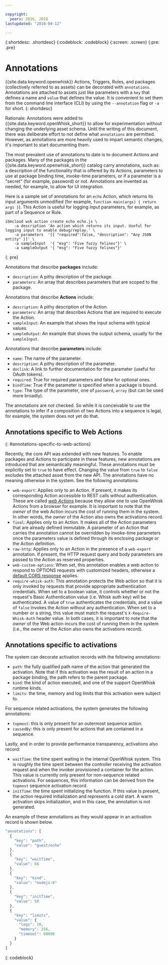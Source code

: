 ```yaml
---

copyright:
  years: 2016, 2018
lastupdated: "2018-04-12"

---
```


{:shortdesc: .shortdesc}
{:codeblock: .codeblock}
{:screen: .screen}
{:pre: .pre}

# Annotations

{{site.data.keyword.openwhisk}} Actions, Triggers, Rules, and packages (collectively referred to as assets) can be decorated with `annotations`. Annotations are attached to assets just like parameters with a `key` that defines a name and `value` that defines the value. It is convenient to set them from the command line interface (CLI) by using the `--annotation` flag or `-a` for short.
{: shortdesc}

Rationale: Annotations were added to {{site.data.keyword.openWhisk_short}} to allow for experimentation without changing the underlying asset schema. Until the writing of this document, there was deliberate effort to not define what `annotations` are permitted. However, as annotations are more heavily used to impart semantic changes, it's important to start documenting them.

The most prevalent use of annotations to date is to document Actions and packages. Many of the packages in the {{site.data.keyword.openwhisk_short}} catalog carry annotations, such as: a description of the functionality that is offered by its Actions, parameters to use at package binding time, invoke-time parameters, or if a parameter is a "secret" (for example, password) or not. Annotations are invented as needed, for example, to allow for UI integration.

Here is a sample set of annotations for an `echo` Action, which returns its input arguments unmodified (for example, `function main(args) { return args }`). This Action is useful for logging input parameters, for example, as part of a Sequence or Rule.
```
ibmcloud wsk action create echo echo.js \
    -a description 'An action which returns its input. Useful for logging input to enable debug/replay.' \
    -a parameters  '[{ "required":false, "description": "Any JSON entity" }]' \
    -a sampleInput  '{ "msg": "Five fuzzy felines"}' \
    -a sampleOutput '{ "msg": "Five fuzzy felines"}'
```
{: pre}

Annotations that describe **packages** include:

- `description`: A pithy description of the package.
- `parameters`: An array that describes parameters that are scoped to the package.

Annotations that describe **Actions** include:

- `description`: A pithy description of the Action.
- `parameters`: An array that describes Actions that are required to execute the Action.
- `sampleInput`: An example that shows the input schema with typical values.
- `sampleOutput`: An example that shows the output schema, usually for the `sampleInput`.

Annotations that describe **parameters** include:

- `name`: The name of the parameter.
- `description`: A pithy description of the parameter.
- `doclink`: A link to further documentation for the parameter (useful for OAuth tokens).
- `required`: True for required parameters and false for optional ones.
- `bindTime`: True if the parameter is specified when a package is bound.
- `type`: The type of the parameter, one of `password`, `array` (but can be used more broadly).

The annotations are _not_ checked. So while it is conceivable to use the annotations to infer if a composition of two Actions into a sequence is legal, for example, the system does not yet do that.

## Annotations specific to Web Actions
{: #annotations-specific-to-web-actions}

Recently, the core API was extended with new features. To enable packages and Actions to participate in these features, new annotations are introduced that are semantically meaningful. These annotations must be explicitly set to `true` to have effect. Changing the value from `true` to `false` excludes the attached asset from the new API. The annotations have no meaning otherwise in the system. See the following annotations:

- `web-export`: Applies only to an Action. If present, it makes its corresponding Action accessible to REST calls _without_ authentication. These are called [_web Actions_](openwhisk_webactions.html) because they allow one to use OpenWhisk Actions from a browser for example. It is important to note that the _owner_ of the web Action incurs the cost of running them in the system. In other words, the _owner_ of the Action also owns the activations record.
- `final`: Applies only to an Action. It makes all of the Action parameters that are already defined immutable. A parameter of an Action that carries the annotation cannot be overridden by invoke-time parameters once the parameters value is defined through its enclosing package or the Action definition.
- `raw-http`: Applies only to an Action in the presence of a `web-export` annotation. If present, the HTTP request query and body parameters are passed to the Action as reserved properties.
- `web-custom-options`: When set, this annotation enables a web action to respond to OPTIONS requests with customized headers, otherwise a [default CORS response](openwhisk_webactions.html#options-requests) applies.
- `require-whisk-auth`: This annotation protects the Web action so that it is only invoked by requests that provide appropriate authentication credentials. When set to a boolean value, it controls whether or not the request's Basic Authentication value (i.e. Whisk auth key) will be authenticated. A value of `true` authenticates the credentials, and a value of `false` invokes the Action without any authentication. When set to a number or a string, this value must match the request's `X-Require-Whisk-Auth` header value. In both cases, it is important to note that the _owner_ of the Web action incurs the cost of running them in the system (i.e., the _owner_ of the Action also owns the activations record).

## Annotations specific to activations

The system can decorate activation records with the following annotations:

- `path`: the fully qualified path name of the action that generated the activation. Note that if this activation was the result of an action in a package binding, the path refers to the parent package.
- `kind`: the kind of action executed, and one of the support OpenWhisk runtime kinds.
- `limits`: the time, memory and log limits that this activation were subject to.

For sequence related activations, the system generates the following annotations:

- `topmost`: this is only present for an outermost sequence action.
- `causedBy`: this is only present for actions that are contained in a sequence.

Lastly, and in order to provide performance transparency, activations also record:

- `waitTime`: the time spent waiting in the internal OpenWhisk system. This is roughly the time spent between the controller receiving the activation request and when the invoker provisioned a container for the action. This value is currently only present for non-sequence related activations. For sequences, this information can be derived from the `topmost` sequence activation record.
- `initTime`: the time spent initializing the function. If this value is present, the action required initialization and represents a cold start. A warm activation skips initialization, and in this case, the annotation is not generated.

An example of these annotations as they would appear in an activation record is shown below.

```javascript
"annotations": [
  {
    "key": "path",
    "value": "guest/echo"
  },
  {
    "key": "waitTime",
    "value": 66
  },
  {
    "key": "kind",
    "value": "nodejs:6"
  },
  {
    "key": "initTime",
    "value": 50
  },
  {
    "key": "limits",
    "value": {
      "logs": 10,
      "memory": 256,
      "timeout": 60000
    }
  }
]
```
{: codeblock}